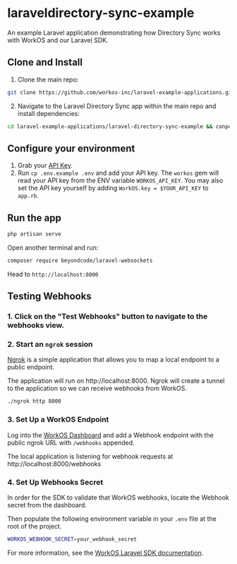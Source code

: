 # laraveldirectory-sync-example

An example Laravel application demonstrating how Directory Sync works with WorkOS and our Laravel SDK.

## Clone and Install

1. Clone the main repo:

```sh
git clone https://github.com/workos-inc/laravel-example-applications.git
```

2. Navigate to the Laravel Directory Sync app within the main repo and install dependencies:

```sh
cd laravel-example-applications/laravel-directory-sync-example && conposer i
```

## Configure your environment

1. Grab your [API Key](https://dashboard.workos.com/api-keys).
2. Run `cp .env.example .env` and add your API key. The `workos` gem will read your API key from the ENV variable `WORKOS_API_KEY`. You may also set the API key yourself by adding `WorkOS.key = $YOUR_API_KEY` to `app.rb`.

## Run the app

```sh
php artisan serve
```
Open another terminal and run:
```sh
composer require beyondcode/laravel-websockets
```

Head to `http://localhost:8000`

## Testing Webhooks

### 1. Click on the "Test Webhooks" button to navigate to the webhooks view.


### 2. Start an `ngrok` session

[Ngrok](https://ngrok.com/) is a simple application that allows you to map a local endpoint to a public endpoint.

The application will run on http://localhost:8000. Ngrok will create a tunnel to the application so we can receive webhooks from WorkOS.

```sh
./ngrok http 8000
```

### 3. Set Up a WorkOS Endpoint

Log into the [WorkOS Dashboard](https://dashboard.workos.com/webhooks) and add a Webhook endpoint with the public ngrok URL with `/webhooks` appended.

The local application is listening for webhook requests at http://localhost:8000/webhooks

### 4. Set Up Webhooks Secret

In order for the SDK to validate that WorkOS webhooks, locate the Webhook secret from the dashboard.

Then populate the following environment variable in your `.env` file at the root of the project.

```sh
WORKOS_WEBHOOK_SECRET=your_webhook_secret
```

For more information, see the [WorkOS Laravel SDK documentation](https://docs.workos.com/sdk/laravel).